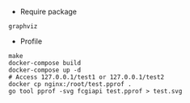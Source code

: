 * Require package

```
graphviz
```

* Profile

```
make
docker-compose build
docker-compose up -d
# Access 127.0.0.1/test1 or 127.0.0.1/test2
docker cp nginx:/root/test.pprof .
go tool pprof -svg fcgiapi test.pprof > test.svg
```
